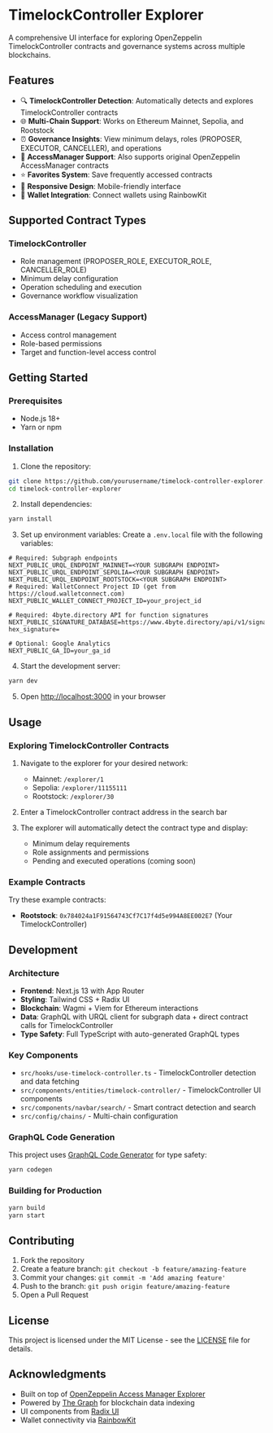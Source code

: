 # TimelockController Explorer

A comprehensive UI interface for exploring OpenZeppelin TimelockController contracts and governance systems across multiple blockchains.

## Features

- 🔍 **TimelockController Detection**: Automatically detects and explores TimelockController contracts
- 🌐 **Multi-Chain Support**: Works on Ethereum Mainnet, Sepolia, and Rootstock
- ⏰ **Governance Insights**: View minimum delays, roles (PROPOSER, EXECUTOR, CANCELLER), and operations
- 🔗 **AccessManager Support**: Also supports original OpenZeppelin AccessManager contracts
- ⭐ **Favorites System**: Save frequently accessed contracts
- 📱 **Responsive Design**: Mobile-friendly interface
- 🔌 **Wallet Integration**: Connect wallets using RainbowKit

## Supported Contract Types

### TimelockController
- Role management (PROPOSER_ROLE, EXECUTOR_ROLE, CANCELLER_ROLE)
- Minimum delay configuration
- Operation scheduling and execution
- Governance workflow visualization

### AccessManager (Legacy Support)
- Access control management
- Role-based permissions
- Target and function-level access control

## Getting Started

### Prerequisites
- Node.js 18+ 
- Yarn or npm

### Installation

1. Clone the repository:
```bash
git clone https://github.com/yourusername/timelock-controller-explorer.git
cd timelock-controller-explorer
```

2. Install dependencies:
```bash
yarn install
```

3. Set up environment variables:
Create a `.env.local` file with the following variables:

```env
# Required: Subgraph endpoints
NEXT_PUBLIC_URQL_ENDPOINT_MAINNET=<YOUR SUBGRAPH ENDPOINT>
NEXT_PUBLIC_URQL_ENDPOINT_SEPOLIA=<YOUR SUBGRAPH ENDPOINT>
NEXT_PUBLIC_URQL_ENDPOINT_ROOTSTOCK=<YOUR SUBGRAPH ENDPOINT>
# Required: WalletConnect Project ID (get from https://cloud.walletconnect.com)
NEXT_PUBLIC_WALLET_CONNECT_PROJECT_ID=your_project_id

# Required: 4byte.directory API for function signatures
NEXT_PUBLIC_SIGNATURE_DATABASE=https://www.4byte.directory/api/v1/signatures/?hex_signature=

# Optional: Google Analytics
NEXT_PUBLIC_GA_ID=your_ga_id
```

4. Start the development server:
```bash
yarn dev
```

5. Open [http://localhost:3000](http://localhost:3000) in your browser

## Usage

### Exploring TimelockController Contracts

1. Navigate to the explorer for your desired network:
   - Mainnet: `/explorer/1`
   - Sepolia: `/explorer/11155111` 
   - Rootstock: `/explorer/30`

2. Enter a TimelockController contract address in the search bar

3. The explorer will automatically detect the contract type and display:
   - Minimum delay requirements
   - Role assignments and permissions
   - Pending and executed operations (coming soon)

### Example Contracts

Try these example contracts:
- **Rootstock**: `0x784024a1F91564743Cf7C17f4d5e994A8EE002E7` (Your TimelockController)

## Development

### Architecture

- **Frontend**: Next.js 13 with App Router
- **Styling**: Tailwind CSS + Radix UI
- **Blockchain**: Wagmi + Viem for Ethereum interactions
- **Data**: GraphQL with URQL client for subgraph data + direct contract calls for TimelockController
- **Type Safety**: Full TypeScript with auto-generated GraphQL types

### Key Components

- `src/hooks/use-timelock-controller.ts` - TimelockController detection and data fetching
- `src/components/entities/timelock-controller/` - TimelockController UI components
- `src/components/navbar/search/` - Smart contract detection and search
- `src/config/chains/` - Multi-chain configuration

### GraphQL Code Generation

This project uses [GraphQL Code Generator](https://graphql-code-generator.com/) for type safety:

```bash
yarn codegen
```

### Building for Production

```bash
yarn build
yarn start
```

## Contributing

1. Fork the repository
2. Create a feature branch: `git checkout -b feature/amazing-feature`
3. Commit your changes: `git commit -m 'Add amazing feature'`
4. Push to the branch: `git push origin feature/amazing-feature`
5. Open a Pull Request

## License

This project is licensed under the MIT License - see the [LICENSE](LICENSE) file for details.

## Acknowledgments

- Built on top of [OpenZeppelin Access Manager Explorer](https://github.com/OpenZeppelin/access-manager-explorer)
- Powered by [The Graph](https://thegraph.com/) for blockchain data indexing
- UI components from [Radix UI](https://www.radix-ui.com/)
- Wallet connectivity via [RainbowKit](https://www.rainbowkit.com/)
